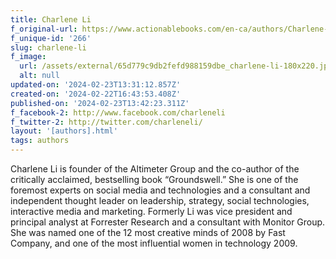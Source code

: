 ```yaml
---
title: Charlene Li
f_original-url: https://www.actionablebooks.com/en-ca/authors/Charlene-Li/
f_unique-id: '266'
slug: charlene-li
f_image:
  url: /assets/external/65d779c9db2fefd988159dbe_charlene-li-180x220.jpeg
  alt: null
updated-on: '2024-02-23T13:31:12.857Z'
created-on: '2024-02-22T16:43:53.408Z'
published-on: '2024-02-23T13:42:23.311Z'
f_facebook-2: http://www.facebook.com/charleneli
f_twitter-2: http://twitter.com/charleneli/
layout: '[authors].html'
tags: authors
---
```


Charlene Li is founder of the Altimeter Group and the co-author of the critically acclaimed, bestselling book “Groundswell.” She is one of the foremost experts on social media and technologies and a consultant and independent thought leader on leadership, strategy, social technologies, interactive media and marketing. Formerly Li was vice president and principal analyst at Forrester Research and a consultant with Monitor Group. She was named one of the 12 most creative minds of 2008 by Fast Company, and one of the most influential women in technology 2009.
